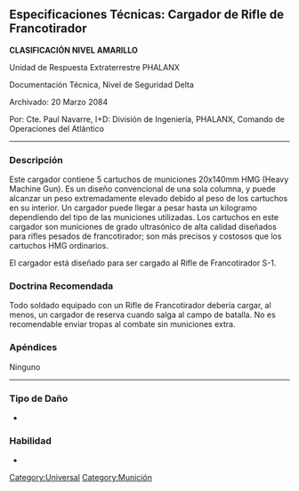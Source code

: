 ## Especificaciones Técnicas: Cargador de Rifle de Francotirador

**CLASIFICACIÓN NIVEL AMARILLO**

Unidad de Respuesta Extraterrestre PHALANX

Documentación Técnica, Nivel de Seguridad Delta

Archivado: 20 Marzo 2084

Por: Cte. Paul Navarre, I+D: División de Ingeniería, PHALANX, Comando de
Operaciones del Atlántico

------------------------------------------------------------------------

### Descripción

Este cargador contiene 5 cartuchos de municiones 20x140mm HMG (Heavy
Machine Gun). Es un diseño convencional de una sola columna, y puede
alcanzar un peso extremadamente elevado debido al peso de los cartuchos
en su interior. Un cargador puede llegar a pesar hasta un kilogramo
dependiendo del tipo de las municiones utilizadas. Los cartuchos en este
cargador son municiones de grado ultrasónico de alta calidad diseñados
para rifles pesados de francotirador; son más precisos y costosos que
los cartuchos HMG ordinarios.

El cargador está diseñado para ser cargado al Rifle de Francotirador
S-1.

### Doctrina Recomendada

Todo soldado equipado con un Rifle de Francotirador debería cargar, al
menos, un cargador de reserva cuando salga al campo de batalla. No es
recomendable enviar tropas al combate sin municiones extra.

### Apéndices

Ninguno

------------------------------------------------------------------------

### Tipo de Daño

-

### Habilidad

-

[Category:Universal](Category:Universal "wikilink")
[Category:Munición](Category:Munición "wikilink")